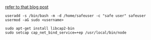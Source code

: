 [refer to that blog post](https://www.digitalocean.com/community/tutorials/how-to-use-pm2-to-setup-a-node-js-production-environment-on-an-ubuntu-vps)

```
useradd -s /bin/bash -m -d /home/safeuser -c "safe user" safeuser
usermod -aG sudo <username>

sudo apt-get install libcap2-bin
sudo setcap cap_net_bind_service=+ep /usr/local/bin/node
```
